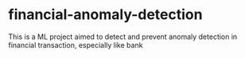 # financial-anomaly-detection
This is a ML project aimed to detect and prevent anomaly detection in financial transaction, especially like bank

